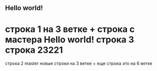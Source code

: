 ## Hello world!
строка 1 на 3 ветке + строка с мастера
Hello world!
строка 3
строка 23221 
=======
строка 2  master
новые строки на 3 ветке + еще строка
это на 6 ветке